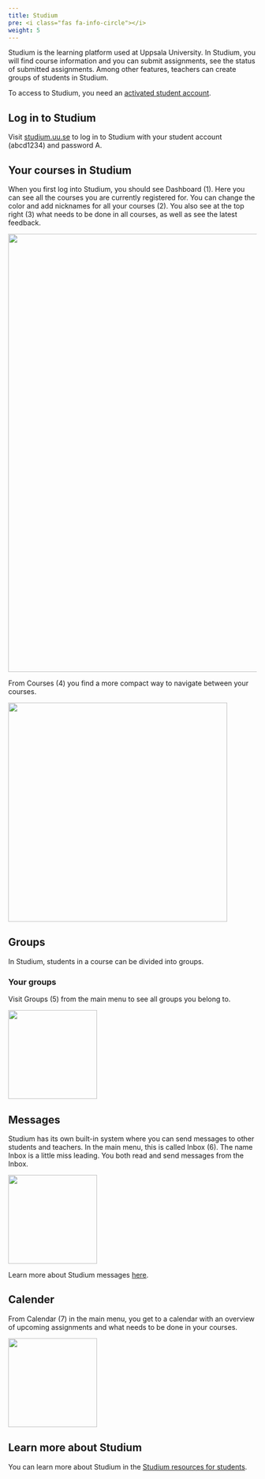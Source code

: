 ```yaml
---
title: Studium
pre: <i class="fas fa-info-circle"></i>
weight: 5
---
```


Studium is the learning platform used at Uppsala University. In Studium, you
will find course information and you can submit assignments, see the status of
submitted assignments. Among other features, teachers can create groups of
students in Studium.

To access to Studium, you need an [activated student account][student-account].

[student-account]: ../../preparation#student-account


## Log in to Studium

Visit [studium.uu.se][studium] to log in to Studium with your student account
(abcd1234) and password A. 

[studium]: https://login.studium.uu.se/?languageId=1

## Your courses in Studium

When you first log into Studium, you should see Dashboard (1). Here you can see
all the courses you are currently registered for. You can change the color and
add nicknames for all your courses (2). You also see at the top right (3) what
needs to be done in all courses, as well as see the latest feedback.

<img src="/images/studenttjanster/studium/eng-studium-dashboard.png" style="width:888px"/>

From Courses (4) you find a more compact way to navigate between your courses. 

<img src="/images/studenttjanster/studium/eng-studium-courses.png" style="width:444px"/>

## Groups

In Studium, students in a course can be divided into groups.

### Your groups

Visit Groups (5) from the main menu to see all groups you belong to. 

<img src="/images/studenttjanster/studium/eng-studium-groups.png" style="width:180px"/>

## Messages

Studium has its own built-in system where you can send messages to other
students and teachers. In the main menu, this is called Inbox (6). The name
Inbox is a little miss leading. You both read and send messages from the Inbox. 

<img src="/images/studenttjanster/studium/eng-inbox.png" style="width:180px;"/>

 Learn more about Studium messages [here][messages]. 

[messages]: https://uppsala.instructure.com/courses/16241/pages/global-menu-%7C-inbox?module_item_id=43549

## Calender

From Calendar (7) in the main menu, you get to a calendar with an overview of
upcoming assignments and what needs to be done in your courses.

<img src="/images/studenttjanster/studium/eng-calendar.png" style="width:180px"/>

## Learn more about Studium

You can learn more about Studium in the
[Studium resources for students][studentresurs].

[studentresurs]: https://uppsala.instructure.com/courses/16241/pages/home/

